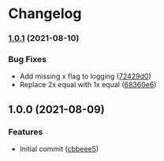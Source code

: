 # Changelog

### [1.0.1](https://www.github.com/trallnag/logging/compare/v1.0.0...v1.0.1) (2021-08-10)


### Bug Fixes

* Add missing x flag to logging ([72429d0](https://www.github.com/trallnag/logging/commit/72429d0ff07a3c6a24f9c083337b9db4bf98ab5f))
* Replace 2x equal with 1x equal ([68360e6](https://www.github.com/trallnag/logging/commit/68360e6370536efb979d03b35441a16268de6cdb))

## 1.0.0 (2021-08-09)


### Features

* Initial commit ([cbbeee5](https://www.github.com/trallnag/logging/commit/cbbeee5fd9771f1f4ed66242e03094f934f042b0))
